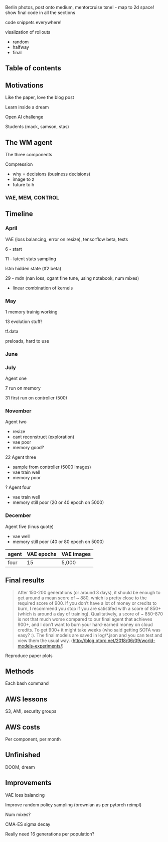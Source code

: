 Berlin photos, post onto medium, mentorcruise
tsne! - map to 2d space!
show final code in all the sections

code snippets everywhere!

visalization of rollouts
- random
- halfway
- final

## Table of contents

## Motivations

Like the paper, love the blog post

Learn inside a dream

Open AI challenge

Students (mack, samson, stas)

##  The WM agent

The three components

Compression
- why = decisions (business decisions)
- image to z
- future to h

### VAE, MEM, CONTROL

## Timeline

### April

VAE (loss balancing, error on resize), tensorflow beta, tests

6 - start

11 - latent stats sampling

lstm hidden state (tf2 beta)

29 - mdn (nan loss, cgant fine tune, using notebook, num mixes)
- linear combination of kernels

### May

1 memory trainig working

13 evolution stuff!

tf.data

preloads, hard to use

### June

### July

Agent one 

7 run on memory

31 first run on controller (500)

### November

Agent two
- resize
- cant reconstruct (exploration)
- vae poor
- memory good?

22 Agent three
- sample from controller (5000 images)
- vae train well
- memory poor

? Agent four
- vae train well
- memory still poor (20 or 40 epoch on 5000)

### December

Agent five (linus quote)
- vae well
- memory still poor (40 or 80 epoch on 5000)

| agent | VAE epochs | VAE images
|---|---|---|
|four| 15 | 5,000

## Final results

> After 150-200 generations (or around 3 days), it should be enough to get around a mean score of ~ 880, which is pretty close to the required score of 900. If you don’t have a lot of money or credits to burn, I recommend you stop if you are satistifed with a score of 850+ (which is around a day of training). Qualitatively, a score of ~ 850-870 is not that much worse compared to our final agent that achieves 900+, and I don’t want to burn your hard-earned money on cloud credits. To get 900+ it might take weeks (who said getting SOTA was easy? :). The final models are saved in log/*.json and you can test and view them the usual way. (http://blog.otoro.net/2018/06/09/world-models-experiments/)

Reproduce paper plots

## Methods

Each bash command

## AWS lessons 

S3, AMI, security groups

## AWS costs

Per component, per month

## Unfinished

DOOM, dream

## Improvements

VAE loss balancing

Improve random policy sampling (brownian as per pytorch reimpl)

Num mixes?

CMA-ES sigma decay

Really need 16 generations per population?
